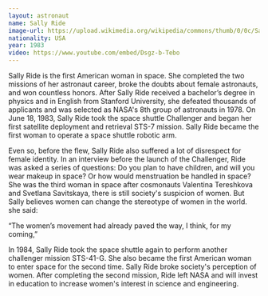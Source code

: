 ```yaml
---
layout: astronaut
name: Sally Ride
image-url: https://upload.wikimedia.org/wikipedia/commons/thumb/0/0c/Sally_Ride_%281984%29.jpg/720px-Sally_Ride_%281984%29.jpg
nationality: USA
year: 1983
video: https://www.youtube.com/embed/Dsgz-b-Tebo
---
```


​​Sally Ride is the first American woman in space. She completed the two missions of her astronaut career, broke the doubts about female astronauts, and won countless honors. After Sally Ride received a bachelor’s degree in physics and in English from Stanford University, she defeated thousands of applicants and was selected as NASA's 8th group of astronauts in 1978. On June 18, 1983, Sally Ride took the space shuttle Challenger and began her first satellite deployment and retrieval STS-7 mission. Sally Ride became the first woman to operate a space shuttle robotic arm.

Even so, before the flew, Sally Ride also suffered a lot of disrespect for female identity. In an interview before the launch of the Challenger, Ride was asked a series of questions: Do you plan to have children, and will you wear makeup in space? Or how would menstruation be handled in space? She was the third woman in space after cosmonauts Valentina Tereshkova and Svetlana Savitskaya, there is still society's suspicion of women. But Sally believes women can change the stereotype of women in the world. she said:

<div class="quotes">
“The women’s movement had already paved the way, I think, for my coming,”
</div>

In 1984, Sally Ride took the space shuttle again to perform another challenger mission STS-41-G. She also became the first American woman to enter space for the second time. Sally Ride broke society's perception of women. After completing the second mission, Ride left NASA and will invest in education to increase women's interest in science and engineering.

